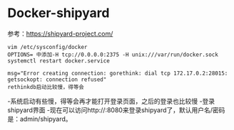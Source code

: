 # Docker-shipyard

参考：https://shipyard-project.com/

```
vim /etc/sysconfig/docker
OPTIONS= 中添加-H tcp://0.0.0.0:2375 -H unix:///var/run/docker.sock 
systemctl restart docker.service
```

```
msg="Error creating connection: gorethink: dial tcp 172.17.0.2:28015: getsockopt: connection refused" 
rethinkdb启动比较慢，得等会
```

-系统启动有些慢，得等会再才能打开登录页面，之后的登录也比较慢
-登录shipyard界面
-现在可以访问http://<your-host-ip>:8080来登录shipyard了，默认用户名/密码是：admin/shipyard。

